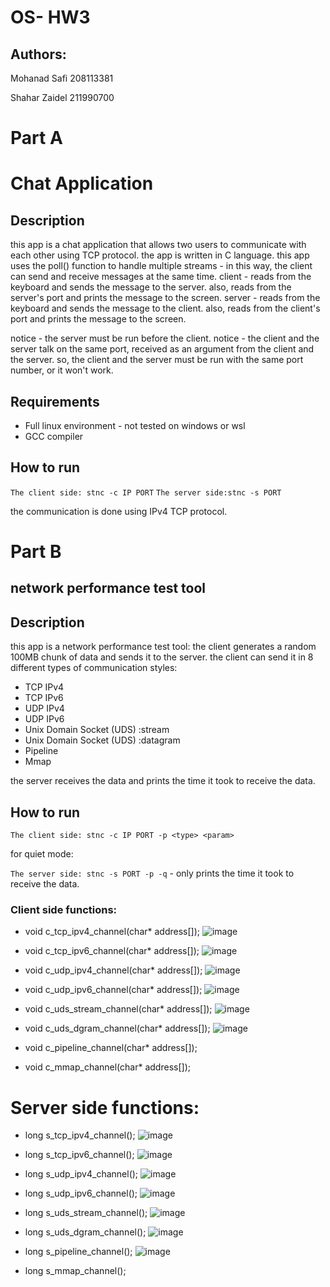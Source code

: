 # OS- HW3

## Authors:
Mohanad Safi 208113381

Shahar Zaidel 211990700

# Part A

# Chat Application

## Description
this app is a chat application that allows two users to communicate with each other using TCP protocol.
the app is written in C language. 
this app uses the poll() function to handle multiple streams -
in this way, the client can send and receive messages at the same time.
client - reads from the keyboard and sends the message to the server.
also, reads from the server's port and prints the message to the screen.
server - reads from the keyboard and sends the message to the client.
also, reads from the client's port and prints the message to the screen.

notice - the server must be run before the client.
notice - the client and the server talk on the same port, received as an argument from the client and the server.
so, the client and the server must be run with the same port number, or it won't work.

## Requirements
- Full linux environment - not tested on windows or wsl
- GCC compiler

## How to run
`The client side: stnc -c IP PORT`
`The server side:stnc -s PORT`

the communication is done using IPv4 TCP protocol.

# Part B

## network performance test tool

## Description
this app is a network performance test tool:
the client generates a random 100MB chunk of data and sends it to the server.
the client can send it in 8 different types of communication styles:
- TCP IPv4
- TCP IPv6
- UDP IPv4
- UDP IPv6
- Unix Domain Socket (UDS) :stream
- Unix Domain Socket (UDS) :datagram
- Pipeline
- Mmap

the server receives the data and prints the time it took to receive the data.

## How to run
`The client side: stnc -c IP PORT -p <type> <param>`

for quiet mode: 

`The server side: stnc -s PORT -p -q` - only prints the time it took to receive the data.

### Client side functions: 

- void c_tcp_ipv4_channel(char* address[]);
![image](https://github.com/Mohanadsfe/OS_ALL_CONN_NETWORK/assets/117997542/8174b7f6-7013-4197-8839-9625fcaaa049)

- void c_tcp_ipv6_channel(char* address[]);
![image](https://github.com/Mohanadsfe/OS_ALL_CONN_NETWORK/assets/117997542/d8c0fd70-6738-46ff-a4b5-b3482e4f6119)

- void c_udp_ipv4_channel(char* address[]);
![image](https://github.com/Mohanadsfe/OS_ALL_CONN_NETWORK/assets/117997542/6c9e9b2e-9332-4a1e-b101-4cb898d23078)

- void c_udp_ipv6_channel(char* address[]);
![image](https://github.com/Mohanadsfe/OS_ALL_CONN_NETWORK/assets/117997542/9b392444-8bb9-448d-90ef-0b14e4637da6)
 
- void c_uds_stream_channel(char* address[]);
![image](https://github.com/Mohanadsfe/OS_ALL_CONN_NETWORK/assets/117997542/86cfac74-cc07-40ad-9282-97a1117c4af1)

- void c_uds_dgram_channel(char* address[]);
![image](https://github.com/Mohanadsfe/OS_ALL_CONN_NETWORK/assets/117997542/1bd3a82c-2b4c-47d8-8f6c-26e249835794)

- void c_pipeline_channel(char* address[]);
- void c_mmap_channel(char* address[]);

# Server side functions:

- long s_tcp_ipv4_channel();
![image](https://github.com/Mohanadsfe/OS_ALL_CONN_NETWORK/assets/117997542/b80632d0-8fa3-4a5b-a5fb-1e7f8682ad6c)

- long s_tcp_ipv6_channel();
![image](https://github.com/Mohanadsfe/OS_ALL_CONN_NETWORK/assets/117997542/feff3258-af96-4ce6-b6ca-94930bec16d3)

- long s_udp_ipv4_channel();
![image](https://github.com/Mohanadsfe/OS_ALL_CONN_NETWORK/assets/117997542/d2b42557-38b9-42b8-a2a1-abeb5d151dce)

- long s_udp_ipv6_channel();
![image](https://github.com/Mohanadsfe/OS_ALL_CONN_NETWORK/assets/117997542/82dd4eb4-39ff-4efa-af0f-4ba7c894d24c)

- long s_uds_stream_channel();
![image](https://github.com/Mohanadsfe/OS_ALL_CONN_NETWORK/assets/117997542/7c02ff75-e457-4f8b-b0b1-c6309a7f1ef3)

- long s_uds_dgram_channel();
![image](https://github.com/Mohanadsfe/OS_ALL_CONN_NETWORK/assets/117997542/8130b17c-251c-4852-9eb4-ea5bc36799d5)

- long s_pipeline_channel();
![image](https://github.com/Mohanadsfe/OS_ALL_CONN_NETWORK/assets/117997542/9a3c1ce9-4b1b-4932-bc46-f78d76f94a6a)

- long s_mmap_channel();


  


  
  


